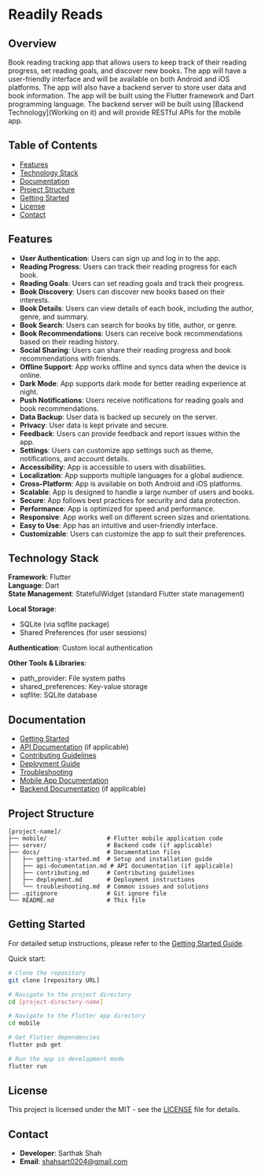# Readily Reads

## Overview

Book reading tracking app that allows users to keep track of their reading progress, set reading goals, and discover new books. The app will have a user-friendly interface and will be available on both Android and iOS platforms. The app will also have a backend server to store user data and book information. The app will be built using the Flutter framework and Dart programming language. The backend server will be built using [Backend Technology](Working on it) and will provide RESTful APIs for the mobile app.

## Table of Contents

- [Features](#features)
- [Technology Stack](#technology-stack)
- [Documentation](#documentation)
- [Project Structure](#project-structure)
- [Getting Started](#getting-started)
- [License](#license)
- [Contact](#contact)

## Features

- **User Authentication**: Users can sign up and log in to the app.
- **Reading Progress**: Users can track their reading progress for each book.
- **Reading Goals**: Users can set reading goals and track their progress.
- **Book Discovery**: Users can discover new books based on their interests.
- **Book Details**: Users can view details of each book, including the author, genre, and summary.
- **Book Search**: Users can search for books by title, author, or genre.
- **Book Recommendations**: Users can receive book recommendations based on their reading history.
- **Social Sharing**: Users can share their reading progress and book recommendations with friends.
- **Offline Support**: App works offline and syncs data when the device is online.
- **Dark Mode**: App supports dark mode for better reading experience at night.
- **Push Notifications**: Users receive notifications for reading goals and book recommendations.
- **Data Backup**: User data is backed up securely on the server.
- **Privacy**: User data is kept private and secure.
- **Feedback**: Users can provide feedback and report issues within the app.
- **Settings**: Users can customize app settings such as theme, notifications, and account details.
- **Accessibility**: App is accessible to users with disabilities.
- **Localization**: App supports multiple languages for a global audience.
- **Cross-Platform**: App is available on both Android and iOS platforms.
- **Scalable**: App is designed to handle a large number of users and books.
- **Secure**: App follows best practices for security and data protection.
- **Performance**: App is optimized for speed and performance.
- **Responsive**: App works well on different screen sizes and orientations.
- **Easy to Use**: App has an intuitive and user-friendly interface.
- **Customizable**: Users can customize the app to suit their preferences.

## Technology Stack

**Framework**: Flutter  
**Language**: Dart  
**State Management**: StatefulWidget (standard Flutter state management)  

**Local Storage**:

- SQLite (via sqflite package)
- Shared Preferences (for user sessions)

**Authentication**: Custom local authentication  

**Other Tools & Libraries**:

- path_provider: File system paths
- shared_preferences: Key-value storage
- sqflite: SQLite database

## Documentation

- [Getting Started](./docs/getting-started.md)
- [API Documentation](./docs/api-documentation.md) (if applicable)
- [Contributing Guidelines](./docs/contributing.md)
- [Deployment Guide](./docs/deployment.md)
- [Troubleshooting](./docs/troubleshooting.md)
- [Mobile App Documentation](./mobile/README.md)
- [Backend Documentation](./server/README.md) (if applicable)

## Project Structure

```plaintext
[project-name]/
├── mobile/                 # Flutter mobile application code
├── server/                 # Backend code (if applicable)
├── docs/                   # Documentation files
│   ├── getting-started.md  # Setup and installation guide
│   ├── api-documentation.md # API documentation (if applicable)
│   ├── contributing.md     # Contributing guidelines
│   ├── deployment.md       # Deployment instructions
│   └── troubleshooting.md  # Common issues and solutions
├── .gitignore              # Git ignore file
└── README.md               # This file
```

## Getting Started

For detailed setup instructions, please refer to the [Getting Started Guide](./docs/getting-started.md).

Quick start:

```bash
# Clone the repository
git clone [repository URL]

# Navigate to the project directory
cd [project-directory-name]

# Navigate to the Flutter app directory
cd mobile

# Get Flutter dependencies
flutter pub get

# Run the app in development mode
flutter run
```

## License

This project is licensed under the MIT - see the [LICENSE](LICENSE) file for details.

## Contact

- **Developer**: Sarthak Shah
- **Email**: <shahsart0204@gmail.com>
